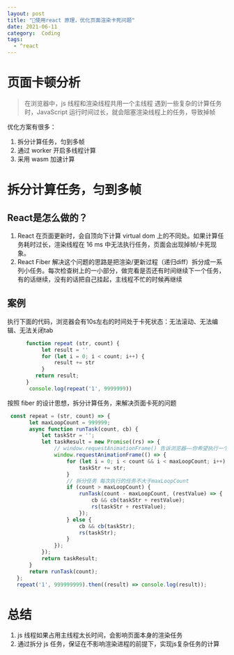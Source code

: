 ```yaml
---
layout: post
title: "🚀使用react 原理，优化页面渲染卡死问题"
date: 2021-06-11
category:  Coding
tags:
  - ^react
---
```


# 页面卡顿分析
  >在浏览器中，js 线程和渲染线程共用一个主线程
  >遇到一些复杂的计算任务时，JavaScript 运行时间过长，就会阻塞渲染线程上的任务，导致掉帧

  优化方案有很多：
  1. 拆分计算任务，匀到多帧 
  2. 通过 worker 开启多线程计算
  3. 采用 wasm 加速计算

# 拆分计算任务，匀到多帧
## React是怎么做的？
  1. React 在页面更新时，会自顶向下计算 virtual dom 上的不同处。如果计算任务耗时过长，渲染线程在 16 ms 中无法执行任务，页面会出现掉帧/卡死现象。
  2. React Fiber 解决这个问题的思路是把渲染/更新过程（递归diff）拆分成一系列小任务。每次检查树上的一小部分，做完看是否还有时间继续下一个任务，有的话继续，没有的话把自己挂起，主线程不忙的时候再继续

## 案例
执行下面的代码，浏览器会有10s左右的时间处于卡死状态：无法滚动、无法编辑、无法关闭tab

```js
      function repeat (str, count) {
           let result = ''
           for (let i = 0; i < count; i++) {
               result += str
           }
         return result;
      } 
       console.log(repeat('1', 9999999))
```
按照 fiber 的设计思想，拆分计算任务，来解决页面卡死的问题
 ```js
  const repeat = (str, count) => {
        let maxLoopCount = 999999;
        async function runTask(count, cb) {
            let taskStr = '';
            let taskResult = new Promise((rs) => {
            	// window.requestAnimationFrame() 告诉浏览器——你希望执行一个动画，并且要求浏览器在下次重绘之前调用指定的回调函数更新动画。该方法需要传入一个回调函数作为参数，该回调函数会在浏览器下一次重绘之前执行
                window.requestAnimationFrame(() => {
                    for (let i = 0; i < count && i < maxLoopCount; i++) {
                        taskStr += str;
                    }
                    // 拆分任务 每次执行的任务不大于maxLoopCount
                    if (count > maxLoopCount) {
                        runTask(count - maxLoopCount, (restValue) => {
                            cb && cb(taskStr + restValue);
                            rs(taskStr + restValue);
                        });
                    } else {
                        cb && cb(taskStr);
                        rs(taskStr);
                    }
                });
            });
            return taskResult;
        }
        return runTask(count);
    };
    repeat('1', 999999999).then((result) => console.log(result));
``` 

# 总结
 1. js 线程如果占用主线程太长时间，会影响页面本身的渲染任务
 2. 通过拆分 js 任务，保证在不影响渲染进程的前提下，实现js复杂任务的计算